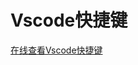 # Vscode快捷键
<CodeSwitcher :languages="{mac:'MacOs',win:'Windows'}">

<template v-slot:mac>
 <iframe  
style="padding-top: 15px;height: 1700px;"
 width=100% 
 src="/html/vscode/mac.html"  
 frameborder=0  
 allowfullscreen>
 </iframe>
</template>
<template v-slot:win>

 <iframe  
 style="padding-top: 15px;height: 1700px;"
 width=100% 
 src="/html/vscode/windows.html"  
 frameborder=0  
 allowfullscreen>
 </iframe>

</template>

</CodeSwitcher>


[在线查看Vscode快捷键](https://http://aka.ms/vscodekeybindings) 

